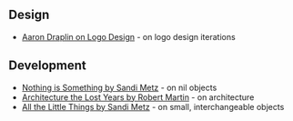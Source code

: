 ## Design

- [Aaron Draplin on Logo Design](https://vimeo.com/113751583) - on logo design iterations

## Development
- [Nothing is Something by Sandi Metz](https://www.youtube.com/watch?v=OMPfEXIlTVE) - on nil objects
- [Architecture the Lost Years by Robert Martin](https://www.youtube.com/watch?v=WpkDN78P884) - on architecture
- [All the Little Things by Sandi Metz](https://www.youtube.com/watch?v=8bZh5LMaSmEA) - on small, interchangeable objects

